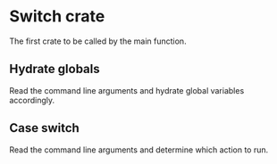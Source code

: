 # Switch crate

The first crate to be called by the main function.

## Hydrate globals

Read the command line arguments
and hydrate global variables accordingly.

## Case switch

Read the command line arguments
and determine which action to run.
